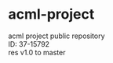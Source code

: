 # acml-project <br/>
acml project public repository <br/>
ID: 37-15792 <br/>
res v1.0 to master<br/>
